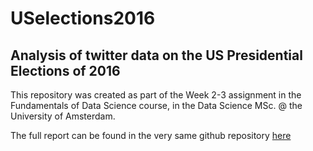 # USelections2016
## Analysis of twitter data on the US Presidential Elections of 2016

This repository was created as part of the Week 2-3 assignment in the Fundamentals of Data Science course, in the Data Science MSc. @ the University of Amsterdam.

The full report can be found in the very same github repository [here](https://github.com/littlewine/USelections2016/blob/master/FDS_G15_Week2-3.pdf)
